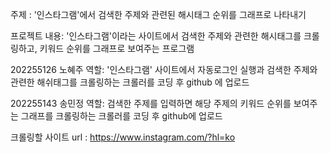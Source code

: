 주제 : '인스타그램'에서 검색한 주제와 관련된 해시태그 순위를 그래프로 나타내기

프로젝트 내용: '인스타그램'이라는 사이트에서 검색한 주제와 관련한 해시태그를 크롤링하고, 키워드 순위를 그래프로 보여주는 프로그램

202255126 노혜주 역할: '인스타그램' 사이트에서 자동로그인 실행과 검색한 주제와 관련한 해쉬태그를 크롤링하는 크롤러를 코딩 후 github 에 업로드

202255143 송민정 역할: 검색한 주제를 입력하면 해당 주제의 키워드 순위를 보여주는 그래프를 크롤링하는 크롤러를 코딩 후 github에 업로드



크롤링할 사이트 url : https://www.instagram.com/?hl=ko


